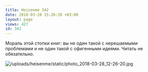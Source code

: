 ```yaml
---
title: Heisenme 342
date: 2018-03-28 15:26:20 +03:00
layout: page
views: 427
id: 342
---
```


Мораль этой стопки книг: вы не один такой с нерешаемыми проблемами и не один такой с офигенными идеями. Читать не обязательно.



![/uploads/heisenme/static/photo_2018-03-28_12-26-20.jpg](/uploads/heisenme/static/photo_2018-03-28_12-26-20.jpg)
